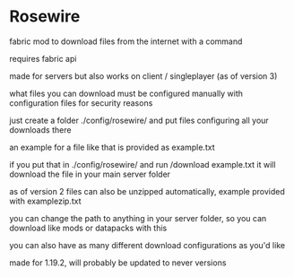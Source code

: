 # Rosewire

fabric mod to download files from the internet with a command

requires fabric api

made for servers but also works on client / singleplayer (as of version 3)

what files you can download must be configured manually with configuration files for security reasons

just create a folder ./config/rosewire/ and put files configuring all your downloads there

an example for a file like that is provided as example.txt

if you put that in ./config/rosewire/ and run /download example.txt it will download the file in your main server folder

as of version 2 files can also be unzipped automatically, example provided with examplezip.txt

you can change the path to anything in your server folder, so you can download like mods or datapacks with this

you can also have as many different download configurations as you'd like

made for 1.19.2, will probably be updated to never versions